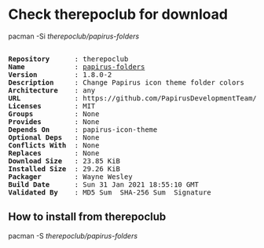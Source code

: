 # Check therepoclub for download

pacman -Si *therepoclub/papirus-folders*

<div class="highlight"><pre class="highlight"><text>
<b>Repository</b>      : therepoclub
<b>Name</b>            : <a href="../../x86_64/papirus-folders-1.8.0-2-any.pkg.tar.zst">papirus-folders</a>
<b>Version</b>         : 1.8.0-2
<b>Description</b>     : Change Papirus icon theme folder colors
<b>Architecture</b>    : any
<b>URL</b>             : https://github.com/PapirusDevelopmentTeam/papirus-folders
<b>Licenses</b>        : MIT
<b>Groups</b>          : None
<b>Provides</b>        : None
<b>Depends On</b>      : papirus-icon-theme
<b>Optional Deps</b>   : None
<b>Conflicts With</b>  : None
<b>Replaces</b>        : None
<b>Download Size</b>   : 23.85 KiB
<b>Installed Size</b>  : 29.26 KiB
<b>Packager</b>        : Wayne Wesley <wayne6324@gmail.com>
<b>Build Date</b>      : Sun 31 Jan 2021 18:55:10 GMT
<b>Validated By</b>    : MD5 Sum  SHA-256 Sum  Signature
</text></pre></div>

## How to install from therepoclub

pacman -S *therepoclub/papirus-folders*
